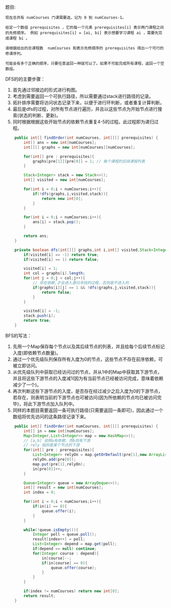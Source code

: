 题目:

`现在总共有 numCourses 门课需要选，记为 0 到 numCourses-1。`

`给定一个数组 prerequisites ，它的每一个元素 prerequisites[i] 表示两门课程之间的先修顺序。 例如 prerequisites[i] = [ai, bi] 表示想要学习课程 ai ，需要先完成课程 bi 。`

`请根据给出的总课程数  numCourses 和表示先修顺序的 prerequisites 得出一个可行的修课序列。`

`可能会有多个正确的顺序，只要任意返回一种就可以了。如果不可能完成所有课程，返回一个空数组。`

DFS的的主要步骤：

1. 首先通过邻接边的形式进行构图。
2. 考虑到需要返回一个可执行路径，所以需要通过stack进行路径的记录。
3. 拓扑排序需要将访问状态记录下来，以便于进行环判断，或者重复计算判断。
4. 最后是dfs的过程，对所有节点进行遍历，并且以这些节点为开始节点进行搜索(状态的判断、更新)。
5. 同时根据根据这些开始节点的依赖节点重复4-5的过程。此过程即为递归过程。

```java
    public int[] findOrder(int numCourses, int[][] prerequisites) {
        int[] ans = new int[numCourses];
        int[][] graphs = new int[numCourses][numCourses];

        for(int[] pre : prerequisites){
            graphs[pre[1]][pre[0]] = 1; // 每个课程的后续课程列表
        }

        Stack<Integer> stack = new Stack<>();
        int[] visited = new int[numCourses];

        for(int i = 0;i < numCourses;i++){
            if(!dfs(graphs,i,visited,stack)){
                return new int[0];
            }
        }

        for(int i = 0;i < numCourses;i++){
            ans[i] = stack.pop();
        }

        return ans;
    }

    private boolean dfs(int[][] graphs,int i,int[] visited,Stack<Integer> stack){
        if(visited[i] == -1) return true;
        if(visited[i] == 1) return false;

        visited[i] = 1;
        int col = graphs[i].length;
        for(int j = 0;j < col;j++){
            // 存在依赖,才会进入递归寻找的过程，否则是不进入的
            if(graphs[i][j] == 1 && !dfs(graphs,j,visited,stack)){
                return false;
            }
        }

        visited[i] = -1;
        stack.push(i);
        return true;
    }
```



BFS的写法：

1. 先用一个Map保存每个节点以及其后续节点的列表，并且给每个后续节点标记入度(即依赖节点数量)。
2. 通过一个优先级队列保存所有入度为0的节点，这些节点不存在前序依赖，可被立即访问。
3. 从优先级队列中获取已经访问过的节点，并从1中的Map中获取其下游节点，并且将这些下游节点的入度减1(因为有当前节点已经被访问完成，意味着依赖减少了一个)。
4. 再次判断这些下游节点的入度，是否存在经过减少之后入度为0的下游节点，若存在，则表明当前的下游节点也可被访问(因为所依赖的节点均已被访问完毕)，将此下游节点加入队列中。
5. 同样的本题目需要返回一条可执行路径(只需要返回一条即可)，因此通过一个数组将优先访问的这条路径记录下来。

```java
    public int[] findOrder(int numCourses, int[][] prerequisites) {
        int[] in = new int[numCourses];
        Map<Integer,List<Integer>> map = new HashMap<>();
        // [a,b] 说明a有依赖，而b则有下游
        // rely 指的是某个节点的下游
        for(int[] pre : prerequisites){
            List<Integer> relyOn = map.getOrDefault(pre[1],new ArrayList<>());
            relyOn.add(pre[0]);
            map.put(pre[1],relyOn);
            in[pre[0]]++;
        }

        Queue<Integer> queue = new ArrayDeque<>();
        int[] result = new int[numCourses];
        int index = 0;

        for(int i = 0;i < numCourses;i++){
            if(in[i] == 0){
                queue.offer(i);
            }
        }

        while(!queue.isEmpty()){
            Integer poll = queue.poll();
            result[index++] = poll;
            List<Integer> depend = map.get(poll);
            if(depend == null) continue;
            for(Integer course : depend){
                in[course]--;
                if(in[course] == 0){
                    queue.offer(course);
                }
            }
        }

        if(index != numCourses) return new int[0];
        return result;
    }

```

